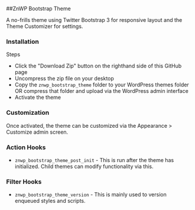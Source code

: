 ##ZnWP Bootstrap Theme

A no-frills theme using Twitter Bootstrap 3 for responsive layout and the Theme Customizer for settings.

### Installation
Steps
  - Click the "Download Zip" button on the righthand side of this GitHub page
  - Uncompress the zip file on your desktop
  - Copy the `znwp_bootstrap_theme` folder to your WordPress themes folder
    OR compress that folder and upload via the WordPress admin interface
  - Activate the theme

### Customization
Once activated, the theme can be customized via the Appearance > Customize admin screen.

### Action Hooks
  * `znwp_bootstrap_theme_post_init` - This is run after the theme has initialized. Child themes can modify functionality via this.

### Filter Hooks
  * `znwp_bootstrap_theme_version` - This is mainly used to version enqueued styles and scripts.
